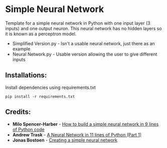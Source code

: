 # Simple Neural Network
Template for a simple neural network in Python with one input layer (3 inputs) and one output neuron. This neural network has no hidden layers so it is known as a perceptron model. 

- Simplified Version.py - Isn't a usable neural network, just there as an example
- Neural Network.py - Usable version allowing the user to give different inputs
## Installations:
Install dependencies using requirements.txt

`pip install -r requirements.txt`

## Credits:
* **Milo Spencer-Harber** - [How to build a simple neural network in 9 lines of Python code](https://medium.com/technology-invention-and-more/how-to-build-a-simple-neural-network-in-9-lines-of-python-code-cc8f23647ca1)
* **Andrew Trask** - [A Neural Network in 11 lines of Python (Part 1)](https://iamtrask.github.io/2015/07/12/basic-python-network/)
* **Jonas Bostoen** - [Creating a simple neural network](https://github.com/jonasbostoen/simple-neural-network)
